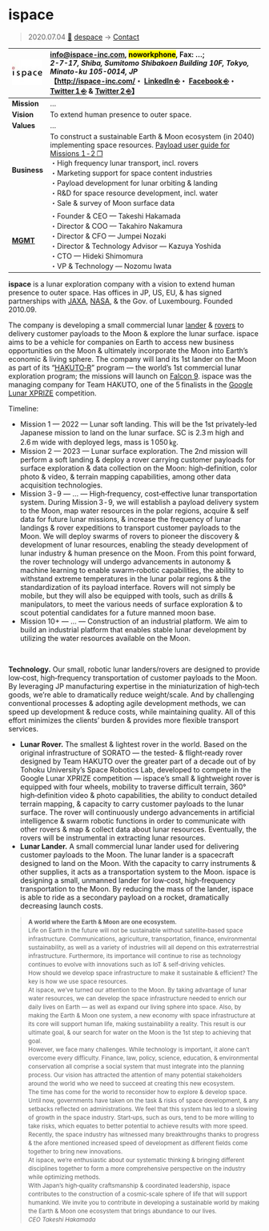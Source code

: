 # ispace
> 2020.07.04 [🚀](../../index/index.md) [despace](../index.md) → [Contact](../contact.md)

|[![](../f/contact/i/ispace_logo1_thumb.webp)](../f/contact/i/ispace_logo1.png)|<info@ispace-inc.com>, <mark>noworkphone</mark>, Fax: …;<br> *2-7-17, Shiba, Sumitomo Shibakoen Building 10F, Tokyo, Minato-ku 105-0014, JP*<br> 【<http://ispace-inc.com/>・ [LinkedIn ⎆](https://www.linkedin.com/company/ispace-inc/)・ [Facebook ⎆](https://www.facebook.com/ispace.technologies.inc/)・ [Twitter 1 ⎆](https://twitter.com/ispace_inc) & [Twitter 2 ⎆](https://twitter.com/HAKUTO_Reboot)】|
|:--|:--|
|**Mission**|…|
|**Vision**|To extend human presence to outer space.|
|**Values**|…|
|**Business**|To construct a sustainable Earth & Moon ecosystem (in 2040) implementing space resources. [Payload user guide for Missions 1 ‑ 2 ❐](../f/contact/i/ispace_payladuserguide_m1m2_202001.pdf)<br> ・High frequency lunar transport, incl. rovers<br> ・Marketing support for space content industries<br> ・Payload development for lunar orbiting & landing<br> ・R&D for space resource development, incl. water<br> ・Sale & survey of Moon surface data|
|**[MGMT](../mgmt.md)**|・Founder & CEO — Takeshi Hakamada<br> ・Director & COO — Takahiro Nakamura<br> ・Director & CFO — Jumpei Nozaki<br> ・Director & Technology Advisor — Kazuya Yoshida<br> ・CTO — Hideki Shimomura<br> ・VP & Technology — Nozomu Iwata|

**ispace** is a lunar exploration company with a vision to extend human presence to outer space. Has offices in JP, US, EU, & has signed partnerships with [JAXA](jaxa.md), [NASA](nasa.md), & the Gov. of Luxembourg. Founded 2010.09.

The company is developing a small commercial lunar [lander](../sc.md) & [rovers](../robot.md) to delivery customer payloads to the Moon & explore the lunar surface. ispace aims to be a vehicle for companies on Earth to access new business opportunities on the Moon & ultimately incorporate the Moon into Earth’s economic & living sphere. The company will land its 1st lander on the Moon as part of its “[HAKUTO‑R](hakuto.md)” program — the world’s 1st commercial lunar exploration program; the missions will launch on [Falcon 9](../falcon.md). ispace was the managing company for Team HAKUTO, one of the 5 finalists in the [Google Lunar XPRIZE](../google_lunar_x_prize.md) competition.

Timeline:

   - Mission 1 — 2022 — Lunar soft landing. This will be the 1st privately‑led Japanese mission to land on the lunar surface. SC is 2.3 m high and 2.6 m wide with deployed legs, mass is 1 050 ㎏.
   - Mission 2 — 2023 — Lunar surface exploration. The 2nd mission will perform a soft landing & deploy a rover carrying customer payloads for surface exploration & data collection on the Moon: high‑definition, color photo & video, & terrain mapping capabilities, among other data acquisition technologies.
   - Mission 3 ‑ 9 — … — High‑frequency, cost‑effective lunar transportation system. During Mission 3 ‑ 9, we will establish a payload delivery system to the Moon, map water resources in the polar regions, acquire & self data for future lunar missions, & increase the frequency of lunar landings & rover expeditions to transport customer payloads to the Moon. We will deploy swarms of rovers to pioneer the discovery & development of lunar resources, enabling the steady development of lunar industry & human presence on the Moon. From this point forward, the rover technology will undergo advancements in autonomy & machine learning to enable swarm‑robotic capabilities, the ability to withstand extreme temperatures in the lunar polar regions & the standardization of its payload interface. Rovers will not simply be mobile, but they will also be equipped with tools, such as drills & manipulators, to meet the various needs of surface exploration & to scout potential candidates for a future manned moon base.
   - Mission 10+ — … — Construction of an industrial platform. We aim to build an industrial platform that enables stable lunar development by utilizing the water resources available on the Moon.

<p style="page-break-after:always"> </p>

**Technology.** Our small, robotic lunar landers/rovers are designed to provide low‑cost, high‑frequency transportation of customer payloads to the Moon. By leveraging JP manufacturing expertise in the miniaturization of high‑tech goods, we’re able to dramatically reduce weight/scale. And by challenging conventional processes & adopting agile development methods, we can speed up development & reduce costs, while maintaining quality. All of this effort minimizes the clients’ burden & provides more flexible transport services.
   - **Lunar Rover.** The smallest & lightest rover in the world. Based on the original infrastructure of SORATO — the tested‑ & flight‑ready rover designed by Team HAKUTO over the greater part of a decade out of by Tohoku University’s Space Robotics Lab, developed to compete in the Google Lunar XPRIZE competition — ispace’s small & lightweight rover is equipped with four wheels, mobility to traverse difficult terrain, 360° high‑definition video & photo capabilities, the ability to conduct detailed terrain mapping, & capacity to carry customer payloads to the lunar surface. The rover will continuously undergo advancements in artificial intelligence & swarm robotic functions in order to communicate with other rovers & map & collect data about lunar resources. Eventually, the rovers will be instrumental in extracting lunar resources.
   - **Lunar Lander.** A small commercial lunar lander used for delivering customer payloads to the Moon. The lunar lander is a spacecraft designed to land on the Moon. With the capacity to carry instruments & other supplies, it acts as a transportation system to the Moon. ispace is designing a small, unmanned lander for low‑cost, high‑frequency transportation to the Moon. By reducing the mass of the lander, ispace is able to ride as a secondary payload on a rocket, dramatically decreasing launch costs.

> <small>**A world where the Earth & Moon are one ecosystem.**<br> Life on Earth in the future will not be sustainable without satellite‑based space infrastructure. Communications, agriculture, transportation, finance, environmental sustainability, as well as a variety of industries will all depend on this extraterrestrial infrastructure. Furthermore, its importance will continue to rise as technology continues to evolve with innovations such as IoT & self‑driving vehicles.<br> How should we develop space infrastructure to make it sustainable & efficient? The key is how we use space resources.<br> At ispace, we’ve turned our attention to the Moon. By taking advantage of lunar water resources, we can develop the space infrastructure needed to enrich our daily lives on Earth — as well as expand our living sphere into space. Also, by making the Earth & Moon one system, a new economy with space infrastructure at its core will support human life, making sustainability a reality. This result is our ultimate goal, & our search for water on the Moon is the 1st step to achieving that goal.<br> However, we face many challenges. While technology is important, it alone can’t overcome every difficulty. Finance, law, policy, science, education, & environmental conservation all comprise a social system that must integrate into the planning process. Our vision has attracted the attention of many potential stakeholders around the world who we need to succeed at creating this new ecosystem.<br> The time has come for the world to reconsider how to explore & develop space. Until now, governments have taken on the task & risks of space development, & any setbacks reflected on administrations. We feel that this system has led to a slowing of growth in the space industry. Start‑ups, such as ours, tend to be more willing to take risks, which equates to better potential to achieve results with more speed.<br> Recently, the space industry has witnessed many breakthroughs thanks to progress & the afore mentioned increased speed of development as different fields come together to bring new innovations.<br> At ispace, we’re enthusiastic about our systematic thinking & bringing different disciplines together to form a more comprehensive perspective on the industry while optimizing methods.<br> With Japan’s high‑quality craftsmanship & coordinated leadership, ispace contributes to the construction of a cosmic‑scale sphere of life that will support humankind. We invite you to contribute in developing a sustainable world by making the Earth & Moon one ecosystem that brings abundance to our lives.<br> *CEO Takeshi Hakamada*</small>
